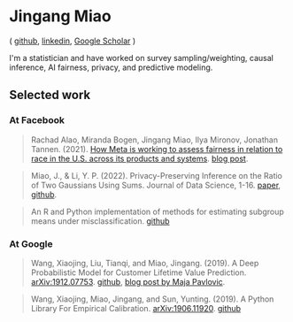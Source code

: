 # Jingang Miao

<!--  This is for my personal page https://miaojingang.github.io/. -->

(
    [github](https://github.com/miaojingang),
    [linkedin](https://www.linkedin.com/in/jingang-miao/), 
    [Google Scholar](https://scholar.google.com/citations?user=0u68g4gAAAAJ)
 )

I'm a statistician and have worked on
survey sampling/weighting, causal inference,
AI fairness, privacy, and predictive modeling.


## Selected work

### At Facebook

>  Rachad Alao, Miranda Bogen, Jingang Miao, Ilya Mironov, Jonathan Tannen.
(2021). [How Meta is working to assess fairness in relation to race in the U.S. across its products and systems](https://ai.facebook.com/research/publications/how-meta-is-working-to-assess-fairness-in-relation-to-race-in-the-us-across-its-products-and-systems). [blog post](https://ai.facebook.com/blog/assessing-fairness-of-our-products-while-protecting-peoples-privacy/).

> Miao, J., & Li, Y. P. (2022). Privacy-Preserving Inference on the Ratio of Two Gaussians Using Sums. Journal of Data Science, 1-16.
[paper](https://jds-online.org/journal/JDS/article/1281/info),
[github](https://github.com/miaojingang/private_ratio).

> An R and Python implementation of methods
for estimating subgroup means under misclassification.
[github](https://github.com/facebookresearch/mc)

### At Google
> Wang, Xiaojing, Liu, Tianqi, and Miao, Jingang. (2019).
A Deep Probabilistic Model for Customer Lifetime Value Prediction.
[arXiv:1912.07753](https://arxiv.org/abs/1912.07753).
[github](https://github.com/google/lifetime_value),
[blog post by Maja Pavlovic](https://towardsdatascience.com/the-paper-a-deep-probabilistic-model-for-customer-lifetime-value-prediction-eb5d61a83ecd).

> Wang, Xiaojing, Miao, Jingang, and Sun, Yunting. (2019).
A Python Library For Empirical Calibration.
[arXiv:1906.11920](https://arxiv.org/abs/1906.11920).
[github](https://github.com/google/empirical_calibration)
